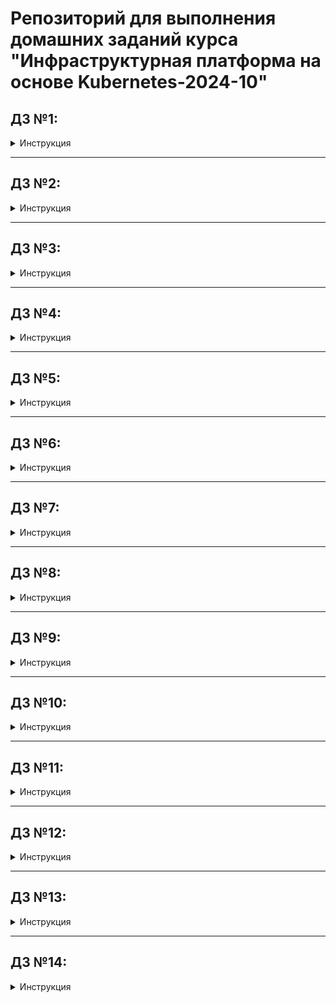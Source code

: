 # Репозиторий для выполнения домашних заданий курса "Инфраструктурная платформа на основе Kubernetes-2024-10" 

## ДЗ №1:

<details><summary>Инструкция</summary>

### В процессе сделано:
 - Склонирован репозиторий:
    ```bash
    git clone https://github.com/Kuber-2024-10OTUS/klimenko-sergey_repo.git
    ```
 - Создана директория для ДЗ и произведено перемещение в нее:
    ```bash
    mkdir kubernetes-intro
    ```
    ```bash
    cd klimenko-sergey_repo/kubernetes-intro
    ```
 - Написаны манифесты для создания пространства имен - **namespace.yaml** и запуска "пода" - **pod.yaml**

### Как запустить проект:
 - Выполнить команду создания пространства имен в директории **klimenko-sergey_repo/kubernetes-intro**:
    ```bash
    kubectl apply -f namespace.yaml
    ```
 - Выполнить команду запуска "пода":
    ```bash
    kubectl apply -f pod.yaml
    ```

### Как проверить работоспособность:
 - Проверить наличие статуса "Running" "пода", выполнив команду:
    ```bash
    kubectl get pods -n homework
    ```
 - Проверить наличие файла **index.html** в директории пода **/homework**, выполнив команду:
    ```bash
    kubectl exec -ti -n homework init-demo -- bash
    ```
    ```bash
    ls -la /homework
    ```

</details>

---

## ДЗ №2:

<details><summary>Инструкция</summary>

## В процессе сделано:
 - Создана директория для ДЗ и произведено перемещение в нее:
    ```bash
    mkdir kubernetes-controllers
    ```
    ```bash
    cd klimenko-sergey_repo/kubernetes-controllers
    ```
 - Написаны манифесты для создания пространства имен - **namespace.yaml** и запуска "деплоймента" - **deployment.yaml**
 - Добавлена метка ноды:
    ```bash
    kubectl label nodes <node_name> homework=true
    ```

## Как запустить проект:
 - Выполнить команду создания пространства имен в директории **klimenko-sergey_repo/kubernetes-controllers**:
    ```bash
    kubectl apply -f namespace.yaml
    ```
 - Выполнить команду запуска "деплоймента":
    ```bash
    kubectl apply -f deployment.yaml
    ```

## Как проверить работоспособность:
 - Проверить наличие статуса "Running" "подов", выполнив команду:
    ```bash
    kubectl get pods -n homework
    ```
 - Проверить наличие файла **index.html** в директории одного из "подов" **/homework**, выполнив команду:
    ```bash
    kubectl exec -ti -n homework <pod_name> -- bash
    ```
    ```bash
    ls -la /homework
    ```

</details>

---

## ДЗ №3:

<details><summary>Инструкция</summary>

## В процессе сделано:
 - Создана директория для ДЗ и произведено перемещение в нее:
    ```bash
    mkdir kubernetes-networks
    ```
    ```bash
    cd klimenko-sergey_repo/kubernetes-networks
    ```
 - Написаны манифесты для создания пространства имен - **namespace.yaml**, запуска "деплоймента" - **deployment.yaml**,
   сервиса - **service.yaml** и ингресса - **ingress.yaml**
 - Добавлена метка ноды:
    ```bash
    kubectl label nodes <node_name> homework=true
    ```

## Как запустить проект:
 - Выполнить команду создания пространства имен в директории **klimenko-sergey_repo/kubernetes-networks**:
    ```bash
    kubectl apply -f namespace.yaml
    ```
 - Выполнить команду запуска "деплоймента":
    ```bash
    kubectl apply -f deployment.yaml
    ```
 - Выполнить команду поднятия сервиса:
    ```bash
    kubectl apply -f service.yaml
    ```
 - Выполнить команду применения ингресс правил:
    ```bash
    kubectl apply -f ingress.yaml
    ```

</details>

---

## ДЗ №4:

<details><summary>Инструкция</summary>

## В процессе сделано:
 - Создана директория для ДЗ и произведено перемещение в нее:
    ```bash
    mkdir kubernetes-volumes
    ```
    ```bash
    cd klimenko-sergey_repo/kubernetes-volumes
    ```
 - Написаны манифесты для: создания пространства имен - **namespace.yaml**, запуска "деплоймента" - **deployment.yaml**,
   сервиса - **service.yaml**, ингресса - **ingress.yaml**, объекта типа **configMap** - **cm.yaml**,
   объекта типа **storageClass** - **storageClass.yaml**, запроса хранилища - **pvc.yaml**

## Как запустить проект:
 - Выполнить команду создания пространства имен в директории **klimenko-sergey_repo/kubernetes-volumes**:
    ```bash
    kubectl apply -f namespace.yaml
    ```
 - Выполнить команду для создания **storageClass**:
    ```bash
    kubectl apply -f storageClass.yaml
    ```
 - Выполнить команду для запроса хранилища:
    ```bash
    kubectl apply -f pvc.yaml
    ```
 - Выполнить команду запуска "деплоймента":
    ```bash
    kubectl apply -f deployment.yaml
    ```
 - Выполнить команду поднятия сервиса:
    ```bash
    kubectl apply -f service.yaml
    ```
 - Выполнить команду применения ингресс правил:
    ```bash
    kubectl apply -f ingress.yaml
    ```

</details>

---

## ДЗ №5:

<details><summary>Инструкция</summary>

## В процессе сделано:
 - Создана директория для ДЗ и произведено перемещение в нее:
    ```bash
    mkdir kubernetes-security
    ```
    ```bash
    cd klimenko-sergey_repo/kubernetes-security
    ```
 - Написаны манифесты для: создания пространства имен - **namespace.yaml**, запуска "деплоймента" - **deployment.yaml**,
   сервиса - **service.yaml**, ингресса - **ingress.yaml**, объекта типа **configMap** - **cm.yaml**,
   объекта типа **storageClass** - **storageClass.yaml**, запроса хранилища - **pvc.yaml**
 - Написаны манифесты для создания сервисного аккаунта *monitoring* - **sa-monitoring.yaml**,
   кластерной роли - **cluster-role.yaml**, кластерной связки - **cluster-role-binding.yaml**
 - Написаны манифесты для создания сервисного аккаунта *cd* - **sa-cd.yaml**,
   роли - **role-cd.yaml**, связки - **role-binding-cd.yaml**
 - Создан **kubeconfig** для сервисного аккаунта *cd*, для этого:
      - Написан манифест **token.yaml** для создания секрета, содержащего токен для сервисного аккаунта
      - Получено значение токена
      - Создан **kubeconfig** для сервисного аккаунта *cd* на основе существующего
 - Произведено перемещение во вновь созданный контекст
 - Сгенерирован для сервисного аккаунта *cd* токен с временем действия 1 день и сохранен в файл **token**

## Как запустить проект:
 - Выполнить команду создания пространства имен в директории **klimenko-sergey_repo/kubernetes-security**:
    ```bash
    kubectl apply -f namespace.yaml
    ```
 - Выполнить команду для создания **storageClass**:
    ```bash
    kubectl apply -f storageClass.yaml
    ```
 - Выполнить команду для запроса хранилища:
    ```bash
    kubectl apply -f pvc.yaml
    ```
 - Выполнить команду запуска "деплоймента":
    ```bash
    kubectl apply -f deployment.yaml
    ```
 - Выполнить команду поднятия сервиса:
    ```bash
    kubectl apply -f service.yaml
    ```
 - Выполнить команду применения ингресс правил:
    ```bash
    kubectl apply -f ingress.yaml
    ```
 - Выполнить команду по подготовке к работе сервисного аккаунта *monitoring*:
    ```bash
    for i in sa-monitoring.yaml,cluster-role.yaml,cluster-role-binding.yaml; do kubectl apply -f $i; done
    ```
 - Выполнить команду по подготовке к работе сервисного аккаунта *cd*:
    ```bash
    for i in sa-cd.yaml,role-cd.yaml,role-binding-cd.yaml; do kubectl apply -f $i; done
    ```
 - Выполнить команду для создания секрета, содержащего токен для сервисного аккаунта *cd*:
    ```bash
    kubectl apply -f token.yaml
    ```
 - Получить значение токена, выполнив команду:
    ```bash
    kubectl get secret token-cd -n homework --template={{.data.token}} | base64 --decode
    ```
 - Скопировать существующий **kubeconfig** с последующим редактированием:
    ```bash
    kubectl config view > kubeconfig
    ```
 - Переключиться на вновь созданный контекст:
    ```bash
    kubectl config --kubeconfig=kubeconfig use-context my-context
    ```
 - Выполнить команду для генерации токена для сервисного аккаунта *cd*:
    ```bash
    kubectl --kubeconfig=kubeconfig -n homework create token cd --duration=24h
    ```

</details>

---

## ДЗ №6:

<details><summary>Инструкция</summary>

## В процессе сделано:
 - Создана директория для ДЗ и произведено перемещение в нее:
    ```bash
    mkdir -p kubernetes-templating/hw6
    ```
    ```bash
    cd klimenko-sergey_repo/kubernetes-templating/hw6
    ```
 - Создан Helm чарт, именуемый *hw6* и наполнен различными манифестами, заполнены файлы с переменными **Chart.yaml**, **values.yaml**:
    ```bash
    helm create hw6
    ```

## Как запустить проект:
### Задание №1:
 - Склонировать репозиторий в локальное расположение, перейти в директорию с Helm чартом:
    ```bash
    git clone git@github.com:Kuber-2024-10OTUS/klimenko-sergey_repo.git
    ```
    ```bash
    cd klimenko-sergey_repo/kubernetes-templating/hw6
    ```
 - Добавить чарт для разворачивания СУБД **redis**:
    ```bash
    mkdir charts
    ```
    ```bash
    helm pull oci://registry-1.docker.io/bitnamicharts/redis --untar --untardir ./charts/ --version 20.11.3
    ```
 - Развернуть чарт:
    ```bash
    helm install -n homework -f values.yaml demo-hw6 . --set lifecycle.enabled=false
    ```
 - Получить токен сервисного аккаунта *monitoring*:
    ```bash
    TOKEN=$(kubectl get secret demo-hw6 -n homework --template={{.data.token}} | base64 --decode)
    ```
 - Назначить токен переменной *SA_token* в файле *values.yaml*:
    ```bash
    sed -i "s/^SA_token.*/SA_token: $TOKEN/" values.yaml
    ```
 - Запустить обновление чарта для получения страницы с метриками ноды:
    ```bash
    helm upgrade -n homework -f values.yaml demo-hw6 .
    ```

### Задание №2:
 - Склонировать репозиторий в локальное расположение, перейти в директорию с манифестом *helmfile.yaml*:
    ```bash
    git clone git@github.com:Kuber-2024-10OTUS/klimenko-sergey_repo.git
    ```
    ```bash
    cd klimenko-sergey_repo/kubernetes-templating
    ```
 - Установить **helmfile**:
     ```bash
    wget https://github.com/helmfile/helmfile/releases/download/v1.0.0-rc.11/helmfile_1.0.0-rc.11_linux_amd64.tar.gz
    ```
    ```bash
    tar -zxvf helmfile_1.0.0-rc.11_linux_amd64.tar.gz
    ```
    ```bash
    sudo mv helmfile /usr/local/bin/
    ```
 - Подготовить к работе **helmfile**, установить необходимые плагины:
    ```bash
    helmfile init
    ```
 - Запустить разворачивание **Kafka**:
    ```bash
    helmfile apply
    ```

</details>

---

## ДЗ №7:

<details><summary>Инструкция</summary>

## В процессе сделано:
 - Создана директория для ДЗ и произведено перемещение в нее:
    ```bash
    mkdir -p kubernetes-operators
    ```
    ```bash
    cd klimenko-sergey_repo/kubernetes-operators
    ```
 - Написаны манифесты для: создания пространства имен - **namespace.yaml**, объекта *CustomResourceDefinition* - **CRD.yaml**,
   запуска "деплоймента" оператора - **deployment.yaml**, кастомного ресурса типа *MySQL* - **mysql.yaml**
 - Написаны манифесты для создания сервисного аккаунта *sa-mysql* - **sa-mysql.yaml**,
   кластерной роли - **cluster-role.yaml**, кластерной связки - **cluster-role-binding.yaml**

## Как запустить проект:
 - Склонировать репозиторий в локальное расположение, перейти в директорию с кастомным ресурсом типа *MySQL*:
    ```bash
    git clone git@github.com:Kuber-2024-10OTUS/klimenko-sergey_repo.git
    ```
    ```bash
    cd klimenko-sergey_repo/kubernetes-operators
    ```
 - Выполнить команду создания пространства имен:
    ```bash
    kubectl apply -f namespace.yaml
    ```
 - Создать объект *CustomResourceDefinition*:
    ```bash
    kubectl apply -f CRD.yaml
    ```
 - Выполнить команду по подготовке к работе сервисного аккаунта *sa-mysql*:
    ```bash
    for i in sa-mysql.yaml,cluster-role.yaml,cluster-role-binding.yaml; do kubectl apply -f $i; done
    ```
 - Выполнить команду по созданию оператора:
    ```bash
    kubectl apply -f deployment.yaml
    ```
 - Создать кастомный ресурс типа *MySQL*:
    ```bash
    kubectl apply -f mysql.yaml
    ```

</details>

---

## ДЗ №8:

<details><summary>Инструкция</summary>

## В процессе сделано:
 - Собран свой nginx docker образ, именуемый *klsergey/kl-nginx-mon*, из диреткории *klimenko-sergey_repo/kubernetes-monitoring/kl-nginx-mon*:
    ```bash
    docker login -u klsergey docker.io
    ```
    ```bash
    docker build -t kl-nginx-mon:latest .
    ```
    ```bash
    docker tag kl-nginx-mon:latest klsergey/kl-nginx-mon:1.0
    ```
    ```bash
    docker push klsergey/kl-nginx-mon:1.0
    ```
 - Создан Helm чарт, именуемый *hw8* и наполнен различными манифестами, заполнены файлы с переменными **Chart.yaml**, **values.yaml**:
    ```bash
    helm create hw8
    ```

## Как запустить проект:
 - Склонировать репозиторий в локальное расположение, перейти в директорию с Helm чартом:
    ```bash
    git clone git@github.com:Kuber-2024-10OTUS/klimenko-sergey_repo.git
    ```
    ```bash
    cd klimenko-sergey_repo/kubernetes-monitoring/hw8
    ```
 - Добавить чарт для разворачивания **prometheus**:
    ```bash
    helm pull oci://registry-1.docker.io/bitnamicharts/kube-prometheus --untar --untardir ./charts/ --version 11.1.3
    ```
 - Развернуть чарт:
    ```bash
    helm install -n homework -f values.yaml demo-hw8 .
    ```

## Как проверить работоспособность:
 - Организовать проброс портов:
    ```bash
    kubectl port-forward -n homework StatefulSet/prometheus-demo-hw8-kube-prometheus-prometheus 9090:9090
    ```
 - Открыть второй терминал и в нем запросить метрики по *API*, например:
    ```bash
    curl -s http://localhost:9090/api/v1/query\?query\=\{nginx_connections_accepted\} | jq
    ```

</details>

---

## ДЗ №9:

<details><summary>Инструкция</summary>

## В процессе сделано:
 - Создан сервисный аккаунт на *Яндекс Облаке*:
    ```bash
    SVC_ACCT="<service_account_name>"
    ```
    ```bash
    FOLDER_ID=$(yc config get folder-id)
    ```
    ```bash
    yc iam service-account create --name $SVC_ACCT --folder-id $FOLDER_ID
    ```
 - Выданы права сервисному аккаунту на управление *Managed Service for Kubernetes*:
    ```bash
    ACCT_ID=$(yc iam service-account get $SVC_ACCT | grep ^id | awk '{print $2}')
    ```
    ```bash
    yc resource-manager folder add-access-binding --id $FOLDER_ID --role admin --service-account-id $ACCT_ID
    ```
 - Получен IAM-токен для сервисного аккаунта:
    ```bash
    mkdir ~/keys
    ```
    ```bash
    yc iam key create --service-account-name $SVC_ACCT --output ~/keys/key.json
    ```
 - Подготовлены *Terraform* манифесты для разворачивания *Managed Service for Kubernetes* и объектного хранилища *S3*
 - Добавлен на управляющую машину *Helm* чарт от *Grafana Lab*:
    ```bash
    helm repo add grafana https://grafana.github.io/helm-charts
    ```
    ```bash
    helm repo update
    ```
 - Подготовлены файлы с переменными **values.yaml** для: *Loki*, *promtail*, *Grafana*
 - Развернуто ПО, добавлен в репозиторий скриншот **Screenshot_Grafana.png** с отображением собранных журналов в *Grafana*

 ## Как запустить проект:
 - Склонировать репозиторий в локальное расположение, перейти в директорию с Terraform манифестами:
    ```bash
    git clone git@github.com:Kuber-2024-10OTUS/klimenko-sergey_repo.git
    ```
    ```bash
    cd klimenko-sergey_repo/kubernetes-logging/terraform
    ```
 - Создать файл **terraform.tfvars** согласно шаблону **terraform.tfvars.example**:
   ```bash
   cp terraform.tfvars.example terraform.tfvars
   ```
 - Задать в **terraform.tfvars** значения перменным: *cloud_id*, *folder_id*, *public_key*, *service_account_key_file*, *sa_id*
 - Запустить разворачивание *Kubernetes* и S3  хранилища на мощностях Яндекс Облака:
    ```bash
    terraform init
    ```
    ```bash
    terraform apply
    ```
 - Выполнить настройку контекста на управляющей машине:
    ```bash
    yc managed-kubernetes cluster get-credentials hw9-cluster --external
    ```
 - Выпустить ключ доступа секрета клиента *S3*:
    ```bash
    cd ../Loki
    ```
    ```bash
    yc iam access-key create --service-account-name=labsa --format=json > sa-key.json
    ```
 - Добавить значения переменных *secretAccessKey*, *accessKeyId* в файле **values.yaml**
 - Запустить установку **Loki**:
    ```bash
    helm install loki grafana/loki -f values.yaml
    ```
 - Развернуть *promtail*:
    ```bash
    cd ../promtail
    ```
    ```bash
    helm install promtail grafana/promtail -f values.yaml
    ```
 - Развернуть *Grafana*:
    ```bash
    cd ../Grafana
    ```
    ```bash
    helm install my-grafana grafana/grafana -f values.yaml
    ```

## Как проверить работоспособность:
 - Организовать проброс портов для доступа к *Grafana* с локальной машины:
    ```bash
    export POD_NAME=$(kubectl get pods --namespace default -l "app.kubernetes.io/name=grafana,app.kubernetes.io/instance=my-grafana" -o jsonpath="{.items[0].metadata.name}")
    ```
    ```bash
    kubectl get secret --namespace default my-grafana -o jsonpath="{.data.admin-password}" | base64 --decode ; echo
    ```
    ```bash
    kubectl --namespace default port-forward $POD_NAME 3000
    ```
 - На локальной машине в браузере открыть *Grafana* по адресу:
    ```http
    http://localhost:3000
    ```
 - В разделе *Data source* добавить *Loki* по адресу:
    ```http
    http://loki-gateway.default.svc.cluster.local/
    ```
 - Перейти в раздел *Drilldown*, убедиться в наличии журналов

</details>

---

## ДЗ №10:

<details><summary>Инструкция</summary>

## В процессе сделано:
 - Создан сервисный аккаунт на *Яндекс Облаке*:
    ```bash
    SVC_ACCT="<service_account_name>"
    ```
    ```bash
    FOLDER_ID=$(yc config get folder-id)
    ```
    ```bash
    yc iam service-account create --name $SVC_ACCT --folder-id $FOLDER_ID
    ```
 - Выданы права сервисному аккаунту на управление *Managed Service for Kubernetes*:
    ```bash
    ACCT_ID=$(yc iam service-account get $SVC_ACCT | grep ^id | awk '{print $2}')
    ```
    ```bash
    yc resource-manager folder add-access-binding --id $FOLDER_ID --role admin --service-account-id $ACCT_ID
    ```
 - Получен IAM-токен для сервисного аккаунта:
    ```bash
    mkdir ~/keys
    ```
    ```bash
    yc iam key create --service-account-name $SVC_ACCT --output ~/keys/key.json
    ```
 - Подготовлены *Terraform* манифесты для разворачивания *Managed Service for Kubernetes*
  - Написан манифест для разворачивания проекта в *ArgoCD*, именуемый *project-otus.yaml*
  - Написаны манифесты для разворачивания приложений посредством *ArgoCD*, именуемые *app-argocd-01.yaml*, *app-argocd-02.yaml*

 ## Как запустить проект:
 - Склонировать репозиторий в локальное расположение, перейти в директорию с Terraform манифестами:
    ```bash
    git clone git@github.com:Kuber-2024-10OTUS/klimenko-sergey_repo.git
    ```
    ```bash
    cd klimenko-sergey_repo/kubernetes-gitops/terraform
    ```
 - Создать файл **terraform.tfvars** согласно шаблону **terraform.tfvars.example**:
   ```bash
   cp terraform.tfvars.example terraform.tfvars
   ```
 - Задать в **terraform.tfvars** значения перменным: *cloud_id*, *folder_id*, *public_key*, *service_account_key_file*, *sa_id*
 - Запустить разворачивание *Kubernetes* на мощностях Яндекс Облака:
    ```bash
    terraform init
    ```
    ```bash
    terraform apply
    ```
 - Выполнить настройку контекста на управляющей машине:
    ```bash
    yc managed-kubernetes cluster get-credentials hw10-cluster --external
    ```
 - Скачать *Helm* репозиторий с *ArgoCD*:
    ```bash
    cd ..
    ```
    ```bash
    helm pull oci://cr.yandex/yc-marketplace/yandex-cloud/argo/chart/argo-cd --version 7.3.11-2 --untar
    ```
 - Скопировать файл с перменными **values.yaml** в директорию с *Helm* репозиторием:
    ```bash
    cp ArgoCD/values.yaml argo-cd/values.yaml
    ```
 - Развернуть *ArgoCD* в кластере:
    ```bash
    cd argo-cd
    ```
    ```bash
    helm install --namespace argocd --create-namespace argo-cd .
    ```
 - Получить пароль от учетной записи *admin* в *ArgoCD*:
    ```bash
    kubectl --namespace argocd get secret argocd-initial-admin-secret --output jsonpath="{.data.password}" | base64 -d
    ```
 - Развернуть в кластере приложения посредством *ArgoCD*:
    ```bash
    cd ..
    ```
    ```bash
    kubectl apply -f project-otus.yaml
    ```
    ```bash
    kubectl apply -f app-argocd-01.yaml -f app-argocd-02.yaml
    ```

## Как проверить работоспособность:
 - Проверить наличие "подов" в состоянии *Running*:
    ```bash
    kubectl get pods -n homework
    ```
    ```bash
    kubectl get pods -n homeworkhelm
    ```
 - Организовать проброс портов для доступа к *ArgoCD* с локальной машины:
    ```bash
    kubectl port-forward service/argo-cd-argocd-server --namespace argocd 8080:443
    ```
 - На локальной машине в браузере открыть *ArgoCD* по адресу:
    ```http
    https://localhost:8080
    ```
 - В разделе *Applications* проверить, что статус приложений *Healthy*

</details>

---

## ДЗ №11:

<details><summary>Инструкция</summary>

## В процессе сделано:
 - Создан сервисный аккаунт на *Яндекс Облаке*:
    ```bash
    SVC_ACCT="<service_account_name>"
    ```
    ```bash
    FOLDER_ID=$(yc config get folder-id)
    ```
    ```bash
    yc iam service-account create --name $SVC_ACCT --folder-id $FOLDER_ID
    ```
 - Выданы права сервисному аккаунту на управление *Managed Service for Kubernetes*:
    ```bash
    ACCT_ID=$(yc iam service-account get $SVC_ACCT | grep ^id | awk '{print $2}')
    ```
    ```bash
    yc resource-manager folder add-access-binding --id $FOLDER_ID --role admin --service-account-id $ACCT_ID
    ```
 - Получен IAM-токен для сервисного аккаунта:
    ```bash
    mkdir ~/keys
    ```
    ```bash
    yc iam key create --service-account-name $SVC_ACCT --output ~/keys/key.json
    ```
 - Подготовлены *Terraform* манифесты для разворачивания *Managed Service for Kubernetes*
 - Подготовлены файлы с переменными **values.yaml** для: *consul*, *vault*
 - Написаны манифесты **sa-vault-auth.yaml**, **cluster-role-binding.yaml** для создания сервисного аккаунта *vault-auth* и *ClusterRoleBinding*
 - Написана политика в файле **otus-policy.hcl**
 - Написаны манифесты **SecretStore.yaml**, **ExternalSecret.yaml** для создания сущности типа *Secret*, именуемый *otus-cred*

 ## Как запустить проект:
 - Склонировать репозиторий в локальное расположение, перейти в директорию с Terraform манифестами:
    ```bash
    git clone git@github.com:Kuber-2024-10OTUS/klimenko-sergey_repo.git
    ```
    ```bash
    cd klimenko-sergey_repo/kubernetes-vault/terraform
    ```
 - Создать файл **terraform.tfvars** согласно шаблону **terraform.tfvars.example**:
   ```bash
   cp terraform.tfvars.example terraform.tfvars
   ```
 - Задать в **terraform.tfvars** значения перменным: *cloud_id*, *folder_id*, *public_key*, *service_account_key_file*, *sa_id*
 - Запустить разворачивание *Kubernetes* на мощностях Яндекс Облака:
    ```bash
    terraform init
    ```
    ```bash
    terraform apply
    ```
 - Выполнить настройку контекста на управляющей машине:
    ```bash
    yc managed-kubernetes cluster get-credentials hw11-cluster --external
    ```
 - Скачать репозиторий *consul* и установить его:
    ```bash
    cd ..
    ```
    ```bash
    git clone https://github.com/hashicorp/consul-k8s.git
    ```
    ```bash
    helm install consul -f consul/values.yaml ./consul-k8s/charts/consul/ -n consul --create-namespace
    ```
 - Скачать репозиторий *vault* и установить его:
    ```bash
    git clone https://github.com/hashicorp/vault-helm.git
    ```
    ```bash
    helm install vault -f vault/values.yaml ./vault-helm -n vault --create-namespace
    ```
 - Выполнить инициализацию *vault*:
    ```bash
    kubectl exec -ti -n vault vault-0 -- sh
    ```
    ```bash
    vault operator init -key-shares=1 -key-threshold=1
    ```
    ```bash
    exit
    ```
 - Распечатать с помощью полученных unseal key все поды хранилища следующей командой:
    ```bash
    kubectl exec -ti -n vault <vault-X> -- sh
    ```
    ```bash
    vault operator unseal <key-shares>
    ```
    ```bash
    exit
    ```
 - Организовать проброс портов для доступа к WebUI *vault* с локальной машины:
    ```bash
    kubectl port-forward service/vault --namespace vault 8200:8200
    ```
 - На локальной машине в браузере открыть *vault* по адресу:
    ```http
    https://localhost:8200
    ```
 - Создать хранилище секретов *otus/* с *Secret Engine KV*, а в нем секрет *otus/cred*, содержащий *username='otus'* *password='asajkjkahs’*
 - Создать сервисный аккаунт *vault-auth* с ролью *system:auth-delegator*:
    ```bash
    kubectl apply -f sa-vault-auth.yaml
    ```
    ```bash
    kubectl apply -f cluster-role-binding.yaml
    ```
 - Сохранить в переменной токен сервисного аккаунта:
    ```bash
    SA_TOKEN=$(kubectl get secret/vault-auth-secret -n vault -o json | jq -r .data.token | base64 -d)
    ```
 - Включить авторизацию *auth/kubernetes* и сконфигурировать ее:
    ```bash
    kubectl -n vault exec vault-0 -- sh -c 'vault login <ROOT_TOKEN>'
    ```
    ```bash
    kubectl -n vault exec vault-0 -- sh -c 'vault auth enable kubernetes'
    ```
    ```bash
    KUBERNETES_PORT_443_TCP_ADDR=$(echo $(kubectl -n vault exec vault-0 -- sh -c 'echo ${KUBERNETES_PORT_443_TCP_ADDR}'))
    ```
    ```bash
    kubectl -n vault exec vault-0 -- sh -c "vault write auth/kubernetes/config\
    token_reviewer_jwt=${SA_TOKEN} \
    kubernetes_host=https://${KUBERNETES_PORT_443_TCP_ADDR}:443 \
    kubernetes_ca_cert=@/var/run/secrets/kubernetes.io/serviceaccount/ca.crt"
    ```
 - Применена политика *otus-policy*:
    ```bash
    OTUS_POLICY=$(cat otus-policy.hcl)
    ```
    ```bash
    kubectl -n vault exec vault-0 -- sh -c "echo '$OTUS_POLICY' > /tmp/otus-policy.hcl"
    ```
    ```bash
    kubectl -n vault exec vault-0 -- sh -c "vault policy write otus-policy /tmp/otus-policy.hcl"
    ```
 - Создать роль *auth/kubernetes/role/otus*:
    ```bash
    kubectl -n vault exec vault-0 -- sh -c 'vault write auth/kubernetes/role/otus \
    bound_service_account_names=vault-auth \
    bound_service_account_namespaces=vault \
    policies=otus-policy \
    ttl=1h'
    ```
 - Установить *External Secrets Operator*:
    ```bash
    helm repo add external-secrets https://charts.external-secrets.io
    ```
    ```bash
    helm repo update
    ```
    ```bash
    helm install external-secrets external-secrets/external-secrets -n vault
    ```
 - Создать сущность типа *Secret* посредством *External Secrets Operator*:
    ```bash
    kubectl apply -f SecretStore.yaml
    ```
    ```bash
    kubectl apply -f ExternalSecret.yaml
    ```

## Как проверить работоспособность:
 - Получить значения из сущности типа *Secret*, именуемой *otus-cred*:
    ```bash
    kubectl get Secret -n vault otus-cred -o json | jq .data
    ```
    ```bash
    kubectl get Secret -n vault otus-cred -o json | jq -r .data.username | base64 -d
    ```
    ```bash
    kubectl get Secret -n vault otus-cred -o json | jq -r .data.password | base64 -d
    ```

</details>

---

## ДЗ №12:

<details><summary>Инструкция</summary>

## В процессе сделано:
 - Создан сервисный аккаунт на *Яндекс Облаке*:
    ```bash
    SVC_ACCT="<service_account_name>"
    ```
    ```bash
    FOLDER_ID=$(yc config get folder-id)
    ```
    ```bash
    yc iam service-account create --name $SVC_ACCT --folder-id $FOLDER_ID
    ```
 - Выданы права сервисному аккаунту на управление *Managed Service for Kubernetes*:
    ```bash
    ACCT_ID=$(yc iam service-account get $SVC_ACCT | grep ^id | awk '{print $2}')
    ```
    ```bash
    yc resource-manager folder add-access-binding --id $FOLDER_ID --role admin --service-account-id $ACCT_ID
    ```
 - Получен IAM-токен для сервисного аккаунта:
    ```bash
    mkdir ~/keys
    ```
    ```bash
    yc iam key create --service-account-name $SVC_ACCT --output ~/keys/key.json
    ```
 - Подготовлены *Terraform* манифесты для разворачивания *Managed Service for Kubernetes*, объектного хранилища *S3*, создания сервисной учетной записи *sa-s3* для доступа к хранилищу
 - Написаны манифесты: *namespace.yaml*, *secret.yaml*, *storageClass.yaml*, *pvc.yaml*, *deployment.yaml*

## Как запустить проект:
 - Склонировать репозиторий в локальное расположение, перейти в директорию с Terraform манифестами:
    ```bash
    git clone git@github.com:Kuber-2024-10OTUS/klimenko-sergey_repo.git
    ```
    ```bash
    cd klimenko-sergey_repo/kubernetes-csi/terraform
    ```
 - Создать файл **terraform.tfvars** согласно шаблону **terraform.tfvars.example**:
   ```bash
   cp terraform.tfvars.example terraform.tfvars
   ```
 - Задать в **terraform.tfvars** значения перменным: *cloud_id*, *folder_id*, *public_key*, *service_account_key_file*, *sa_id*
 - Запустить разворачивание *Kubernetes* на мощностях Яндекс Облака:
    ```bash
    terraform init
    ```
    ```bash
    terraform apply
    ```
 - Выполнить настройку контекста на управляющей машине:
    ```bash
    yc managed-kubernetes cluster get-credentials hw12-cluster --external
    ```
 - Выполнить команду создания пространства имен:
    ```bash
    cd ..
    ```
    ```bash
    kubectl apply -f namespace.yaml
    ```
 - Выпустить ключ доступа секрета клиента *S3*:
    ```bash
    yc iam access-key create --service-account-name=sa-s3 --format=json > sa-key.json
    ```
 - В манифесте *secret.yaml* заполнить ключи **accessKeyID**, **secretAccessKey**, затем развернуть его:
    ```bash
    kubectl apply -f secret.yaml
    ```
 - Установить *StorageClass*, описывающий *S3* тип хранилища:
    ```bash
    kubectl apply -f storageClass.yaml
    ```
 - Установить *CSI S3* драйвер:
    ```bash
    git clone https://github.com/yandex-cloud/k8s-csi-s3.git
    ```
    ```bash
    kubectl apply -f k8s-csi-s3/deploy/kubernetes/provisioner.yaml
    ```
    ```bash
    kubectl apply -f k8s-csi-s3/deploy/kubernetes/driver.yaml
    ```
    ```bash
    kubectl apply -f k8s-csi-s3/deploy/kubernetes/csi-s3.yaml
    ```
 - Развернуть *PersistentVolumeClaim*, использующий для хранения *S3 storageClass*:
    ```bash
    kubectl apply -f pvc.yaml
    ```
 - Развернуть *Deployment*, использующий созданный *PVC*:
    ```bash
    kubectl apply -f deployment.yaml
    ```

## Как проверить работоспособность:
 - Убедиться в наличии **index.html** файла, сохраненного "подом" в *S3* хранилище, открыв в браузере ссылку:
    ```bash
    S3_VOLUMENAME=$(kubectl get pvc -n homework hw12-pvc -o json | jq -r .spec.volumeName)
    ```
    ```curl
    https://console.yandex.cloud/folders/${FOLDER_ID}/storage/buckets/hw12-bucket?key=${S3_VOLUMENAME}%2F
    ```

</details>

---

## ДЗ №13:

<details><summary>Инструкция</summary>

## В процессе сделано:
 - Написаны манифесты для создания пространства имен - **namespace.yaml**, запуска "деплоймента" - **deployment.yaml**,
   сервиса - **service.yaml** и ингресса - **ingress.yaml**
 - Сохранен вывод команды *ls –la* для директории */etc/nginx* в файле, именуемом **ls.txt**
 - Сохранен вывод команды *tcpdump* в файле, именуемом **tcpdump.txt**
 - Сохранен лог *nginx* "пода" в файл **log.txt**

## Как запустить проект:
 - Склонировать репозиторий в локальное расположение, перейти в директорию с Terraform манифестами:
    ```bash
    git clone git@github.com:Kuber-2024-10OTUS/klimenko-sergey_repo.git
    ```
    ```bash
    cd klimenko-sergey_repo/kubernetes-debug
    ```
 - Получить доступ к файловой системе отлаживаемого контейнера
из эфемерного:
    ```bash
    kubectl debug <pod_name> -it --image=debian --target=nginx -n homework
    ```
 - Просмотреть содержимое директории */etc/nginx* отлаживаемого контейнера:
    ```bash
    apt update
    ```
    ```bash
    apt install -y procps tcpdump
    ```
    ```bash
    top
    ```
    ```bash
    ls -la /proc/1/root/etc/nginx/
    ```
 - Запустить в отладочном контейнере команду *tcpdump*:
    ```bash
    tcpdump -nn -i any -e port 80
    ```
 - Обратиться к вэб серверу следующей командой:
    ```bash
    curl http://homework.otus
    ```
 - Убедившись что *tcpdump* отображает сетевые пакеты, выйти из отладочного контейнера:
    ```bash
    exit
    ```
 - Узнать ID  интересующего контейнера:
    - Вариант 1:
         ```bash
         eval $(minikube docker-env)
         ```
         ```bash
         docker ps | grep nginx
         ```
    - Вариант 2:
      ```bash
      kubectl debug node/minikube -it --image=busybox --profile=sysadmin
      ```
      ```bash
      ls -la /proc/1/root/var/log/pods/
      ```
      ```bash
      exit
      ```
 - Получить доступ к файловой системе ноды:
    ```bash
    kubectl debug node/minikube -it --image=busybox --profile=sysadmin
    ```
 - Прочесть логи интересующего контейнера:
    ```bash
    cat /proc/1/root/var/lib/docker/containers/<container_id>*/<container_id>-json.log
    ```

## Как проверить работоспособность:
 - Обратиться к вэб серверу следующей командой:
    ```bash
    curl http://homework.otus
    ```
 - Убедиться что *tcpdump* отображает сетевые пакеты
 - Прочесть логи интересующего контейнера:
    ```bash
    kubectl debug node/minikube -it --image=busybox --profile=sysadmin
    ```
    ```bash
    cat /proc/1/root/var/lib/docker/containers/<container_id>*/<container_id>-json.log
    ```

</details>

---

## ДЗ №14:

<details><summary>Инструкция</summary>

## В процессе сделано:
 - Создан сервисный аккаунт на *Яндекс Облаке*:
    ```bash
    SVC_ACCT="<service_account_name>"
    ```
    ```bash
    FOLDER_ID=$(yc config get folder-id)
    ```
    ```bash
    yc iam service-account create --name $SVC_ACCT --folder-id $FOLDER_ID
    ```
 - Выданы права сервисному аккаунту:
    ```bash
    ACCT_ID=$(yc iam service-account get $SVC_ACCT | grep ^id | awk '{print $2}')
    ```
    ```bash
    yc resource-manager folder add-access-binding --id $FOLDER_ID --role admin --service-account-id $ACCT_ID
    ```
 - Получен IAM-токен для сервисного аккаунта:
    ```bash
    mkdir ~/keys
    ```
    ```bash
    yc iam key create --service-account-name $SVC_ACCT --output ~/keys/key.json
    ```
 - Подготовлены *Terraform* манифесты для разворачивания 4 штук ВМ
 - Написан скрипт **script.sh** для разворачивания кластера
 - Статусы нодов кластера до и после обновления сохранены в файлы **kube-1_32.txt** и **kube-1_33.txt** соответственно

## Как запустить проект:
 - Склонировать репозиторий в локальное расположение, перейти в директорию с Terraform манифестами:
    ```bash
    git clone git@github.com:Kuber-2024-10OTUS/klimenko-sergey_repo.git
    ```
    ```bash
    cd klimenko-sergey_repo/kubernetes-prod/terraform
    ```
 - Создать файл **terraform.tfvars** согласно шаблону **terraform.tfvars.example**:
   ```bash
   cp terraform.tfvars.example terraform.tfvars
   ```
 - Задать в **terraform.tfvars** значения перменным: *cloud_id*, *folder_id*, *public_key*, *service_account_key_file*, *sa_id*
 - При необходимости актуализировать в **terraform.tfvars** переменную *image_id*, содержащую значение с *ID* образа ОС, запросив его командой:
    ```bash
    yc compute image get-latest-from-family debian-12 --folder-id standard-images
    ```
 - Запустить разворачивание ВМ на мощностях Яндекс Облака:
    ```bash
    terraform init
    ```
    ```bash
    terraform apply
    ```
 - На мастере и всех нодах выполнить подготовку:
    - Зайти на мастер:
       ```bash
       ssh -i ~/.ssh/<private_key> debian@<master_nat_ip>
       ```
    - Зайти на ноды:
       ```bash
       eval `ssh-agent -s`
       ```
       ```bash
       ssh-add ~/.ssh/<private_key>
       ```
       ```bash
       ssh -i ~/.ssh/<private_key> -A -J debian@<master_nat_ip> debian@<node_internal_ip>
       ```
    ```bash
    sudo -i
    ```
    ```bash
    apt update && apt upgrade -y
    ```
    ```bash
    apt-get install -y apt-transport-https ca-certificates curl gpg
    ```
    ```bash
    curl -fsSL https://pkgs.k8s.io/core:/stable:/v1.32/deb/Release.key | sudo gpg --dearmor -o /etc/apt/keyrings/kubernetes-apt-keyring.gpg
    ```
    ```bash
    echo 'deb [signed-by=/etc/apt/keyrings/kubernetes-apt-keyring.gpg] https://pkgs.k8s.io/core:/stable:/v1.32/deb/ /' | sudo tee /etc/apt/sources.list.d/kubernetes.list
    ```
    ```bash
    apt update
    ```
    ```bash
    apt install -y kubelet kubeadm kubectl
    ```
    ```bash
    apt-mark hold kubelet kubeadm kubectl
    ```
    ```bash
    systemctl enable --now kubelet
    ```
    ```bash
    cat <<EOF | sudo tee /etc/sysctl.d/k8s.conf
    net.ipv4.ip_forward = 1
    EOF
    ```
    ```bash
    sudo modprobe br_netfilter
    ```
    ```bash
    sysctl --system
    ```
    ```bash
    sysctl net.ipv4.ip_forward
    ```
    ```bash
    cat <<EOF | sudo tee /etc/modules-load.d/k8s.conf
    overlay
    br_netfilter
    EOF
    ```
    ```bash
    curl -fsSL https://download.docker.com/linux/debian/gpg -o /etc/apt/keyrings/docker.asc
    ```
    ```bash
    chmod a+r /etc/apt/keyrings/docker.asc
    ```
    ```bash
    echo "deb [arch=$(dpkg --print-architecture) signed-by=/etc/apt/keyrings/docker.asc] https://download.docker.com/linux/debian \
    $(lsb_release -cs) stable" | sudo tee /etc/apt/sources.list.d/docker.list > /dev/null
    ```
    ```bash
    apt update
    ```
    ```bash
    apt install -y containerd.io
    ```
    - Заменить значение ключа *SystemdCgroup* на *true*:
      ```bash
      containerd config default | tee /etc/containerd/config.toml
      ```
      ```bash
      sed -e 's/SystemdCgroup = false/SystemdCgroup = true/g' -i /etc/containerd/config.toml
      ```
      ```bash
      systemctl restart containerd
      ```
    ```bash
    exit
    ```
 - На мастере создать кластер и подготовить к работе:
    ```bash
    sudo kubeadm init --pod-network-cidr=10.244.0.0/16
    ```
    ```bash
    mkdir -p $HOME/.kube
    ```
    ```bash
    sudo cp -i /etc/kubernetes/admin.conf $HOME/.kube/config
    ```
    ```bash
    sudo chown $(id -u):$(id -g) $HOME/.kube/config
    ```
 - Добавить ноды к кластеру, выполнив на каждой команду присоединения:
    ```bash
    sudo kubeadm join 192.168.0.13:6443 --token <token> \
        --discovery-token-ca-cert-hash <cert-hash>
    ```
 - Обновить класер до версии 1.33:
    - На мастере выполнить:
       ```bash
       curl -fsSL https://pkgs.k8s.io/core:/stable:/v1.33/deb/Release.key | sudo gpg --dearmor -o /etc/apt/keyrings/kubernetes-apt-keyring.gpg
       ```
       ```bash
       echo 'deb [signed-by=/etc/apt/keyrings/kubernetes-apt-keyring.gpg] https://pkgs.k8s.io/core:/stable:/v1.33/deb/ /' | sudo tee /etc/apt/sources.list.d/kubernetes.list
       ```
       ```bash
       sudo apt update
       ```
       ```bash
       sudo apt-cache madison kubeadm
       ```
       ```bash
       sudo apt-mark unhold kubeadm && \
       sudo apt-get update && sudo apt-get install -y kubeadm='1.33.0-1.1*' && \
       sudo apt-mark hold kubeadm
       ```
       ```bash
       sudo apt install psmisc
       ```
       ```bash
       killall -s SIGTERM kube-apiserver
       ```
       ```bash
       sudo kubeadm upgrade apply v1.33.0
       ```
       ```bash
       kubectl drain master --ignore-daemonsets
       ```
       ```bash
       sudo apt-mark unhold kubelet kubectl && \
       sudo apt-get update && sudo apt-get install -y kubelet='1.33.0-1.1*' kubectl='1.33.0-1.1*' && \
       sudo apt-mark hold kubelet kubectl
       ```
       ```bash
       sudo systemctl daemon-reload
       ```
       ```bash
       sudo systemctl restart kubelet
       ```
       ```bash
       kubectl uncordon master
       ```
    - На рабочих нодах выполнить:
       ```bash
       curl -fsSL https://pkgs.k8s.io/core:/stable:/v1.33/deb/Release.key | sudo gpg --dearmor -o /etc/apt/keyrings/kubernetes-apt-keyring.gpg
       ```
       ```bash
       echo 'deb [signed-by=/etc/apt/keyrings/kubernetes-apt-keyring.gpg] https://pkgs.k8s.io/core:/stable:/v1.33/deb/ /' | sudo tee /etc/apt/sources.list.d/kubernetes.list
       ```
       ```bash
       sudo apt update
       ```
       ```bash
       sudo apt-mark unhold kubeadm && \
       sudo apt-get update && sudo apt-get install -y kubeadm='1.33.0-1.1*' && \
       sudo apt-mark hold kubeadm
       ```
       ```bash
       sudo kubeadm upgrade node
       ```
       - На мастере вывести из работы обновляемую ноду:
          ```bash
           kubectl drain <node_name> --ignore-daemonsets
           ```
       ```bash
       sudo apt-mark unhold kubelet kubectl && \
       sudo apt-get update && sudo apt-get install -y kubelet='1.33.0-1.1*' kubectl='1.33.0-1.1*' && \
       sudo apt-mark hold kubelet kubectl
       ```
       ```bash
       sudo systemctl daemon-reload
       ```
       ```bash
       sudo systemctl restart kubelet
       ```
       - На мастере ввести в работу обновляемую ноду:
          ```bash
           kubectl uncordon <node_name>
           ```

## Как проверить работоспособность:
 - Проверить наличие нодов в состоянии *Ready*, выполнив на мастере команду:
    ```bash
    kubectl get nodes -o wide
    ```

</details>
